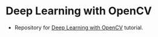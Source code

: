 # Deep Learning with OpenCV
- Repository for [Deep Learning with OpenCV](https://www.pyimagesearch.com/2017/08/21/deep-learning-with-opencv/) tutorial.
